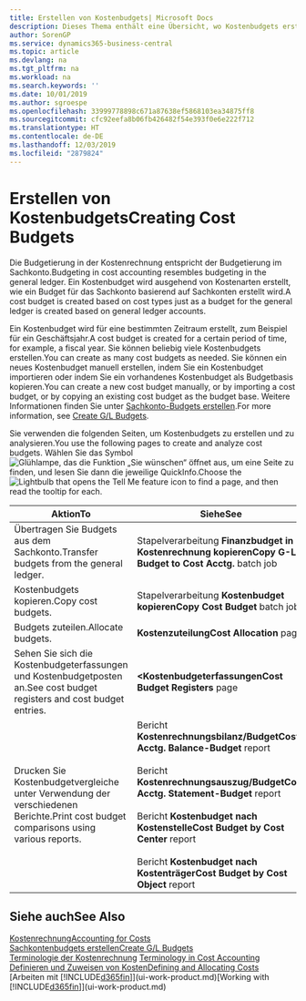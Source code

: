 ```yaml
---
title: Erstellen von Kostenbudgets| Microsoft Docs
description: Dieses Thema enthält eine Übersicht, wo Kostenbudgets erstellt und analysiert werden.
author: SorenGP
ms.service: dynamics365-business-central
ms.topic: article
ms.devlang: na
ms.tgt_pltfrm: na
ms.workload: na
ms.search.keywords: ''
ms.date: 10/01/2019
ms.author: sgroespe
ms.openlocfilehash: 33999778898c671a87638ef5868103ea34875ff8
ms.sourcegitcommit: cfc92eefa8b06fb426482f54e393f0e6e222f712
ms.translationtype: HT
ms.contentlocale: de-DE
ms.lasthandoff: 12/03/2019
ms.locfileid: "2879824"
---
```

# <a name="creating-cost-budgets"></a><span data-ttu-id="7b13c-103">Erstellen von Kostenbudgets</span><span class="sxs-lookup"><span data-stu-id="7b13c-103">Creating Cost Budgets</span></span>
<span data-ttu-id="7b13c-104">Die Budgetierung in der Kostenrechnung entspricht der Budgetierung im Sachkonto.</span><span class="sxs-lookup"><span data-stu-id="7b13c-104">Budgeting in cost accounting resembles budgeting in the general ledger.</span></span> <span data-ttu-id="7b13c-105">Ein Kostenbudget wird ausgehend von Kostenarten erstellt, wie ein Budget für das Sachkonto basierend auf Sachkonten erstellt wird.</span><span class="sxs-lookup"><span data-stu-id="7b13c-105">A cost budget is created based on cost types just as a budget for the general ledger is created based on general ledger accounts.</span></span>  

<span data-ttu-id="7b13c-106">Ein Kostenbudget wird für eine bestimmten Zeitraum erstellt, zum Beispiel für ein Geschäftsjahr.</span><span class="sxs-lookup"><span data-stu-id="7b13c-106">A cost budget is created for a certain period of time, for example, a fiscal year.</span></span> <span data-ttu-id="7b13c-107">Sie können beliebig viele Kostenbudgets erstellen.</span><span class="sxs-lookup"><span data-stu-id="7b13c-107">You can create as many cost budgets as needed.</span></span> <span data-ttu-id="7b13c-108">Sie können ein neues Kostenbudget manuell erstellen, indem Sie ein Kostenbudget importieren oder indem Sie ein vorhandenes Kostenbudget als Budgetbasis kopieren.</span><span class="sxs-lookup"><span data-stu-id="7b13c-108">You can create a new cost budget manually, or by importing a cost budget, or by copying an existing cost budget as the budget base.</span></span> <span data-ttu-id="7b13c-109">Weitere Informationen finden Sie unter [Sachkonto-Budgets erstellen](finance-how-create-budgets.md).</span><span class="sxs-lookup"><span data-stu-id="7b13c-109">For more information, see [Create G/L Budgets](finance-how-create-budgets.md).</span></span>

<span data-ttu-id="7b13c-110">Sie verwenden die folgenden Seiten, um Kostenbudgets zu erstellen und zu analysieren.</span><span class="sxs-lookup"><span data-stu-id="7b13c-110">You use the following pages to create and analyze cost budgets.</span></span> <span data-ttu-id="7b13c-111">Wählen Sie das Symbol ![Glühlampe, das die Funktion „Sie wünschen“ öffnet](media/ui-search/search_small.png "Was möchten Sie tun?") aus, um eine Seite zu finden, und lesen Sie dann die jeweilige QuickInfo.</span><span class="sxs-lookup"><span data-stu-id="7b13c-111">Choose the ![Lightbulb that opens the Tell Me feature](media/ui-search/search_small.png "Tell me what you want to do") icon to find a page, and then read the tooltip for each.</span></span>

|<span data-ttu-id="7b13c-112">Aktion</span><span class="sxs-lookup"><span data-stu-id="7b13c-112">To</span></span>|<span data-ttu-id="7b13c-113">Siehe</span><span class="sxs-lookup"><span data-stu-id="7b13c-113">See</span></span>|  
|--------|---------|  
|<span data-ttu-id="7b13c-114">Übertragen Sie Budgets aus dem Sachkonto.</span><span class="sxs-lookup"><span data-stu-id="7b13c-114">Transfer budgets from the general ledger.</span></span>|<span data-ttu-id="7b13c-115">Stapelverarbeitung **Finanzbudget in Kostenrechnung kopieren**</span><span class="sxs-lookup"><span data-stu-id="7b13c-115">**Copy G-L Budget to Cost Acctg.** batch job</span></span>|  
|<span data-ttu-id="7b13c-116">Kostenbudgets kopieren.</span><span class="sxs-lookup"><span data-stu-id="7b13c-116">Copy cost budgets.</span></span>|<span data-ttu-id="7b13c-117">Stapelverarbeitung **Kostenbudget kopieren**</span><span class="sxs-lookup"><span data-stu-id="7b13c-117">**Copy Cost Budget** batch job</span></span>|  
|<span data-ttu-id="7b13c-118">Budgets zuteilen.</span><span class="sxs-lookup"><span data-stu-id="7b13c-118">Allocate budgets.</span></span>|<span data-ttu-id="7b13c-119">**Kostenzuteilung**</span><span class="sxs-lookup"><span data-stu-id="7b13c-119">**Cost Allocation** page</span></span>|  
|<span data-ttu-id="7b13c-120">Sehen Sie sich die Kostenbudgeterfassungen und Kostenbudgetposten an.</span><span class="sxs-lookup"><span data-stu-id="7b13c-120">See cost budget registers and cost budget entries.</span></span>|<span data-ttu-id="7b13c-121">**<Kostenbudgeterfassungen**</span><span class="sxs-lookup"><span data-stu-id="7b13c-121">**Cost Budget Registers** page</span></span>|  
|<span data-ttu-id="7b13c-122">Drucken Sie Kostenbudgetvergleiche unter Verwendung der verschiedenen Berichte.</span><span class="sxs-lookup"><span data-stu-id="7b13c-122">Print cost budget comparisons using various reports.</span></span>|<span data-ttu-id="7b13c-123">Bericht **Kostenrechnungsbilanz/Budget**</span><span class="sxs-lookup"><span data-stu-id="7b13c-123">**Cost Acctg. Balance-Budget** report</span></span><br /><br /> <span data-ttu-id="7b13c-124">Bericht **Kostenrechnungsauszug/Budget**</span><span class="sxs-lookup"><span data-stu-id="7b13c-124">**Cost Acctg. Statement-Budget** report</span></span><br /><br /> <span data-ttu-id="7b13c-125">Bericht **Kostenbudget nach Kostenstelle**</span><span class="sxs-lookup"><span data-stu-id="7b13c-125">**Cost Budget by Cost Center** report</span></span><br /><br /> <span data-ttu-id="7b13c-126">Bericht **Kostenbudget nach Kostenträger**</span><span class="sxs-lookup"><span data-stu-id="7b13c-126">**Cost Budget by Cost Object** report</span></span>|  

## <a name="see-also"></a><span data-ttu-id="7b13c-127">Siehe auch</span><span class="sxs-lookup"><span data-stu-id="7b13c-127">See Also</span></span>  
[<span data-ttu-id="7b13c-128">Kostenrechnung</span><span class="sxs-lookup"><span data-stu-id="7b13c-128">Accounting for Costs</span></span>](finance-manage-cost-accounting.md)  
[<span data-ttu-id="7b13c-129">Sachkontenbudgets erstellen</span><span class="sxs-lookup"><span data-stu-id="7b13c-129">Create G/L Budgets</span></span>](finance-how-create-budgets.md)  
<span data-ttu-id="7b13c-130">[Terminologie der Kostenrechnung](finance-terminology-in-cost-accounting.md) </span><span class="sxs-lookup"><span data-stu-id="7b13c-130">[Terminology in Cost Accounting](finance-terminology-in-cost-accounting.md) </span></span>  
[<span data-ttu-id="7b13c-131">Definieren und Zuweisen von Kosten</span><span class="sxs-lookup"><span data-stu-id="7b13c-131">Defining and Allocating Costs</span></span>](finance-define-and-allocate-costs.md)  
<span data-ttu-id="7b13c-132">[Arbeiten mit [!INCLUDE[d365fin](includes/d365fin_md.md)]](ui-work-product.md)</span><span class="sxs-lookup"><span data-stu-id="7b13c-132">[Working with [!INCLUDE[d365fin](includes/d365fin_md.md)]](ui-work-product.md)</span></span>
